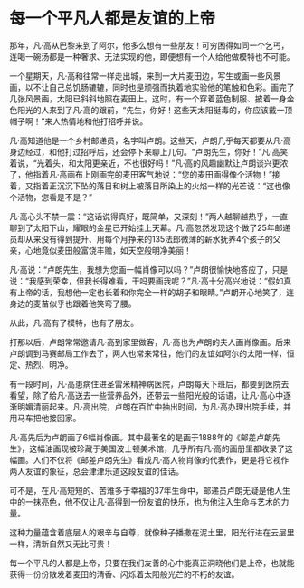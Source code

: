 # 每一个平凡人都是友谊的上帝

那年，凡·高从巴黎来到了阿尔，他多么想有一些朋友！可穷困得如同一个乞丐，连喝一碗汤都是一种奢求、无法实现的他，即便想有一个人给他做模特也不可能。 

一个星期天，凡·高和往常一样走出城，来到一大片麦田边，写生或画一些风景画，以不让自己总饥肠辘辘，同时也是顽强而执着地实验他的笔触和色彩。画完了几张风景画，太阳已斜斜地照在麦田上。这时，有一个穿着蓝色制服、披着一身金色阳光的人来到了凡·高的跟前，“先生，你好！这些天太阳挺毒的，你应该戴一顶帽子啊！”来人热情地和他打招呼并说。 

凡·高知道他是一个乡村邮递员，名字叫卢朗。这些天，卢朗几乎每天都要从凡·高身边经过，和他打过招呼后，还会停下来聊上几句。“卢朗先生，你好！”凡·高笑着说，“光着头，和太阳更亲近，不也很好吗！”凡·高的风趣幽默让卢朗谈兴更浓了，他指着凡·高画布上刚画完的麦田客气地说：“您的麦田画得像个活物！”接着，又指着正沉沉下坠的落日和树上被落日所染上的火焰一样的光芒说：“这也像个活物，您看是不是？” 

凡·高心头不禁一震：“这话说得真好，既简单，又深刻！”两人越聊越热乎，一直聊到了太阳下山，耀眼的金星已开始挂上天幕。凡·高忽然发现这个做了25年邮递员却从来没有得到提升、用每个月挣来的135法郎微薄的薪水抚养4个孩子的父亲，心地竟似麦田般富饶丰赡，如天空般明净美丽！ 

凡·高说：“卢朗先生，我想为您画一幅肖像可以吗？”卢朗很愉快地答应了，只是说：“我感到荣幸，但我长得难看，干吗要画我呢？”凡·高十分高兴地说：“假如真有上帝的话，我想他一定也长着和你完全一样的胡子和眼睛。”卢朗开心地笑了，连身边的麦苗似乎也跟着他笑弯了腰。 

从此，凡·高有了模特，也有了朋友。 

打那以后，卢朗常常邀请凡·高到家里做客，凡·高也为卢朗的夫人画肖像画。后来卢朗调到马赛邮局工作去了，两人也常来常往，他们的友谊如阿尔的太阳一样，恒定、热烈、明净。 

有一段时间，凡·高患病住进圣雷米精神病医院，卢朗每天下班后，都要到医院去看望，除了给凡·高送去一些营养品外，还带去一些阳光般的话语，让凡·高心中逐渐明媚清丽起来。凡·高出院，卢朗在百忙中抽出时间，为凡·高办理出院手续，并用马车把他接回家。 

凡·高先后为卢朗画了6幅肖像画。其中最著名的是画于1888年的《邮差卢朗先生》，这幅油画现被珍藏于美国波士顿美术馆，几乎所有凡·高的画册里都收录了这幅画。人们不仅将《邮差卢朗先生》看成凡·高人物肖像的代表作，更是将它视作两人友谊的象征，总会津津乐道这段友谊的佳话。 

可不是，在凡·高短短的、苦难多于幸福的37年生命中，邮递员卢朗无疑是他人生中的一抹亮色，他不仅让凡·高得到一份友谊的快乐，也为他注入生命与艺术的力量。 

这种力量蕴含着底层人的艰辛与自尊，就像种子播撒在泥土里，阳光行进在云层里一样，清新自然又无比可贵！ 

每一个平凡的人都是上帝，只要在我们友善的心中能真正洞晓他们是上帝，也就能获得一份份散发着麦田的清香、闪烁着太阳般光芒的不朽的友谊。